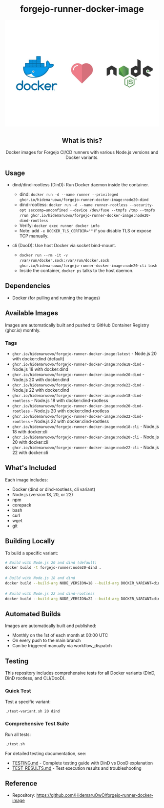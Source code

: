 <div align="center">

# forgejo-runner-docker-image

![docker-nodejs](docs/docker-nodejs.png)

## What is this?

Docker images for Forgejo CI/CD runners with various Node.js versions and Docker variants.

</div>

## Usage

- dind/dind-rootless (DinD): Run Docker daemon inside the container.
  - dind: `docker run -d --name runner --privileged ghcr.io/hidemaruowo/forgejo-runner-docker-image:node20-dind`
  - dind-rootless: `docker run -d --name runner-rootless --security-opt seccomp=unconfined --device /dev/fuse --tmpfs /tmp --tmpfs /run ghcr.io/hidemaruowo/forgejo-runner-docker-image:node20-dind-rootless`
  - Verify: `docker exec runner docker info`
  - Note: add `-e DOCKER_TLS_CERTDIR=""` if you disable TLS or expose TCP manually.

- cli (DooD): Use host Docker via socket bind-mount.
  - `docker run --rm -it -v /var/run/docker.sock:/var/run/docker.sock ghcr.io/hidemaruowo/forgejo-runner-docker-image:node20-cli bash`
  - Inside the container, `docker ps` talks to the host daemon.

## Dependencies

- Docker (for pulling and running the images)

## Available Images

Images are automatically built and pushed to GitHub Container Registry (ghcr.io) monthly.

### Tags

- `ghcr.io/hidemaruowo/forgejo-runner-docker-image:latest` - Node.js 20 with docker:dind (default)
- `ghcr.io/hidemaruowo/forgejo-runner-docker-image:node18-dind` - Node.js 18 with docker:dind
- `ghcr.io/hidemaruowo/forgejo-runner-docker-image:node20-dind` - Node.js 20 with docker:dind
- `ghcr.io/hidemaruowo/forgejo-runner-docker-image:node22-dind` - Node.js 22 with docker:dind
- `ghcr.io/hidemaruowo/forgejo-runner-docker-image:node18-dind-rootless` - Node.js 18 with docker:dind-rootless
- `ghcr.io/hidemaruowo/forgejo-runner-docker-image:node20-dind-rootless` - Node.js 20 with docker:dind-rootless
- `ghcr.io/hidemaruowo/forgejo-runner-docker-image:node22-dind-rootless` - Node.js 22 with docker:dind-rootless
- `ghcr.io/hidemaruowo/forgejo-runner-docker-image:node18-cli` - Node.js 18 with docker:cli
- `ghcr.io/hidemaruowo/forgejo-runner-docker-image:node20-cli` - Node.js 20 with docker:cli
- `ghcr.io/hidemaruowo/forgejo-runner-docker-image:node22-cli` - Node.js 22 with docker:cli

## What's Included

Each image includes:

- Docker (dind or dind-rootless, cli variant)
- Node.js (version 18, 20, or 22)
- npm
- corepack
- bash
- curl
- wget
- git

## Building Locally

To build a specific variant:

```bash
# Build with Node.js 20 and dind (default)
docker build -t forgejo-runner:node20-dind .

# Build with Node.js 18 and dind
docker build --build-arg NODE_VERSION=18 --build-arg DOCKER_VARIANT=dind -t forgejo-runner:node18-dind .

# Build with Node.js 22 and dind-rootless
docker build --build-arg NODE_VERSION=22 --build-arg DOCKER_VARIANT=dind-rootless -t forgejo-runner:node22-dind-rootless .
```

## Automated Builds

Images are automatically built and published:

- Monthly on the 1st of each month at 00:00 UTC
- On every push to the main branch
- Can be triggered manually via workflow_dispatch

## Testing

This repository includes comprehensive tests for all Docker variants (DinD, DinD rootless, and CLI/DooD).

### Quick Test

Test a specific variant:
```bash
./test-variant.sh 20 dind
```

### Comprehensive Test Suite

Run all tests:
```bash
./test.sh
```

For detailed testing documentation, see:
- [TESTING.md](TESTING.md) - Complete testing guide with DinD vs DooD explanation
- [TEST_RESULTS.md](TEST_RESULTS.md) - Test execution results and troubleshooting

## Reference

- Repository: https://github.com/HidemaruOwO/forgejo-runner-docker-image
